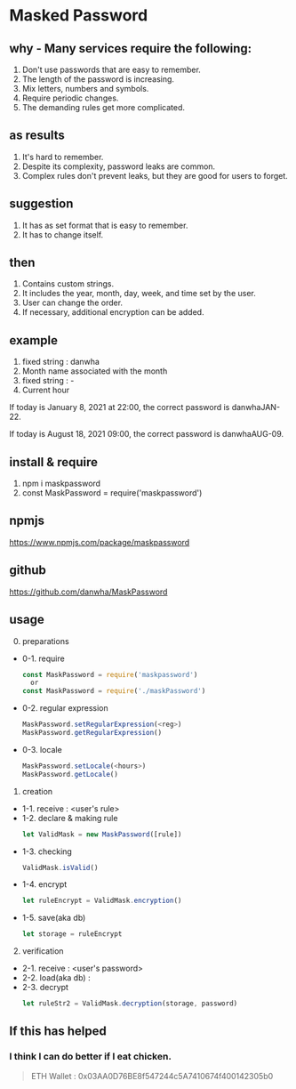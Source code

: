 # Masked Password

## why - Many services require the following:
  1. Don't use passwords that are easy to remember.
  2. The length of the password is increasing.
  3. Mix letters, numbers and symbols.
  4. Require periodic changes.
  5. The demanding rules get more complicated.

## as results
  1. It's hard to remember.
  2. Despite its complexity, password leaks are common.
  3. Complex rules don't prevent leaks, but they are good for users to forget.

## suggestion
  1. It has as set format that is easy to remember.
  2. It has to change itself.

## then
  1. Contains custom strings.
  2. It includes the year, month, day, week, and time set by the user.
  3. User can change the order.
  4. If necessary, additional encryption can be added.

## example
  1. fixed string : danwha
  2. Month name associated with the month
  3. fixed string : -
  4. Current hour

  If today is January 8, 2021 at 22:00, the correct password is danwhaJAN-22.

  If today is August 18, 2021 09:00, the correct password is danwhaAUG-09.

## install & require
  1. npm i maskpassword
  2. const MaskPassword = require('maskpassword')

## npmjs
  https://www.npmjs.com/package/maskpassword

## github
  https://github.com/danwha/MaskPassword

## usage
  0. preparations
  * 0-1. require
    ```javascript
    const MaskPassword = require('maskpassword')
      or
    const MaskPassword = require('./maskPassword')
    ```
  * 0-2. regular expression
    ```javascript
    MaskPassword.setRegularExpression(<reg>)
    MaskPassword.getRegularExpression()
    ```
  * 0-3. locale
    ```javascript
    MaskPassword.setLocale(<hours>)
    MaskPassword.getLocale()
    ```

  1. creation
  * 1-1. receive        : <user's rule>
  * 1-2. declare & making rule
    ```javascript
    let ValidMask = new MaskPassword([rule])
    ```
  * 1-3. checking
    ```javascript
    ValidMask.isValid()
    ```
  * 1-4. encrypt
    ```javascript
    let ruleEncrypt = ValidMask.encryption()
    ```
  * 1-5. save(aka db)
    ```javascript
    let storage = ruleEncrypt
    ```

  2. verification
  * 2-1. receive        : <user's password>
  * 2-2. load(aka db)   : 
  * 2-3. decrypt
    ```javascript
    let ruleStr2 = ValidMask.decryption(storage, password)
    ```

## If this has helped
  ### I think I can do better if I eat chicken.
  > ETH Wallet : 0x03AA0D76BE8f547244c5A7410674f400142305b0
